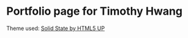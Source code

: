 # Portfolio page for Timothy Hwang

Theme used: [Solid State by HTML5 UP](http://html5up.net/solid-state)
